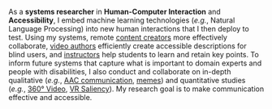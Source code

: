 As a **systems researcher** in **Human-Computer Interaction** and **Accessibility**, I embed machine learning technologies (*e.g.*, Natural Language Processing) into new human interactions that I then deploy to test. Using my systems, remote [content creators][1] more effectively collaborate, [video authors][2] efficiently create accessible descriptions for blind users, and [instructors][3] help students to learn and retain key points. To inform future systems that capture what is important to domain experts and people with disabilities, I also conduct and collaborate on in-depth qualitative (*e.g.*, [AAC communication][4], [memes][5]) and quantitative studies (*e.g.*, [360° Video][6], [VR Saliency][7]). My research goal is to make communication effective and accessible.

[1]: https://dl.acm.org/doi/10.1145/2984511.2984552
[2]: https://dl.acm.org/doi/10.1145/3379337.3415864
[3]: https://videodigests.com/
[4]: https://dl.acm.org/doi/10.1145/3313831.3376376
[5]: https://dl.acm.org/doi/10.1145/3308561.3353792
[6]: https://aksp.github.io/interactive360video/
[7]: https://vsitzmann.github.io/vr-saliency/
